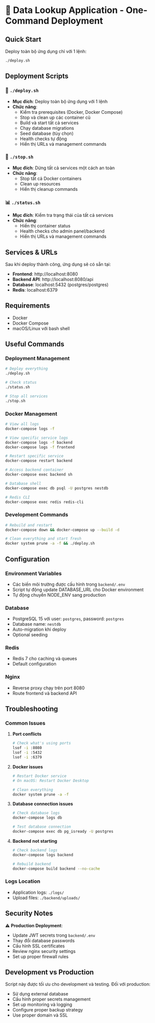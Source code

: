 # 🚀 Data Lookup Application - One-Command Deployment

## Quick Start

Deploy toàn bộ ứng dụng chỉ với 1 lệnh:

```bash
./deploy.sh
```

## Deployment Scripts

### 🚀 `./deploy.sh`
- **Mục đích**: Deploy toàn bộ ứng dụng với 1 lệnh
- **Chức năng**:
  - Kiểm tra prerequisites (Docker, Docker Compose)
  - Stop và clean up các container cũ
  - Build và start tất cả services
  - Chạy database migrations
  - Seed database (tùy chọn)
  - Health checks tự động
  - Hiển thị URLs và management commands

### 🛑 `./stop.sh`
- **Mục đích**: Dừng tất cả services một cách an toàn
- **Chức năng**:
  - Stop tất cả Docker containers
  - Clean up resources
  - Hiển thị cleanup commands

### 📊 `./status.sh`
- **Mục đích**: Kiểm tra trạng thái của tất cả services
- **Chức năng**:
  - Hiển thị container status
  - Health checks cho admin panel/backend
  - Hiển thị URLs và management commands

## Services & URLs

Sau khi deploy thành công, ứng dụng sẽ có sẵn tại:

- **Frontend**: http://localhost:8080
- **Backend API**: http://localhost:8080/api
- **Database**: localhost:5432 (postgres/postgres)
- **Redis**: localhost:6379

## Requirements

- Docker
- Docker Compose
- macOS/Linux với bash shell

## Useful Commands

### Deployment Management
```bash
# Deploy everything
./deploy.sh

# Check status
./status.sh

# Stop all services
./stop.sh
```

### Docker Management
```bash
# View all logs
docker-compose logs -f

# View specific service logs
docker-compose logs -f backend
docker-compose logs -f frontend

# Restart specific service
docker-compose restart backend

# Access backend container
docker-compose exec backend sh

# Database shell
docker-compose exec db psql -U postgres nestdb

# Redis CLI
docker-compose exec redis redis-cli
```

### Development Commands
```bash
# Rebuild and restart
docker-compose down && docker-compose up --build -d

# Clean everything and start fresh
docker system prune -a -f && ./deploy.sh
```

## Configuration

### Environment Variables
- Các biến môi trường được cấu hình trong `backend/.env`
- Script tự động update DATABASE_URL cho Docker environment
- Tự động chuyển NODE_ENV sang production

### Database
- PostgreSQL 15 với user: `postgres`, password: `postgres`
- Database name: `nestdb`
- Auto-migration khi deploy
- Optional seeding

### Redis
- Redis 7 cho caching và queues
- Default configuration

### Nginx
- Reverse proxy chạy trên port 8080
- Route frontend và backend API

## Troubleshooting

### Common Issues

1. **Port conflicts**
   ```bash
   # Check what's using ports
   lsof -i :8080
   lsof -i :5432
   lsof -i :6379
   ```

2. **Docker issues**
   ```bash
   # Restart Docker service
   # On macOS: Restart Docker Desktop
   
   # Clean everything
   docker system prune -a -f
   ```

3. **Database connection issues**
   ```bash
   # Check database logs
   docker-compose logs db
   
   # Test database connection
   docker-compose exec db pg_isready -U postgres
   ```

4. **Backend not starting**
   ```bash
   # Check backend logs
   docker-compose logs backend
   
   # Rebuild backend
   docker-compose build backend --no-cache
   ```

### Logs Location
- Application logs: `./logs/`
- Upload files: `./backend/uploads/`

## Security Notes

⚠️ **Production Deployment**:
- Update JWT secrets trong `backend/.env`
- Thay đổi database passwords
- Cấu hình SSL certificates
- Review nginx security settings
- Set up proper firewall rules

## Development vs Production

Script này được tối ưu cho development và testing. Đối với production:
- Sử dụng external database
- Cấu hình proper secrets management
- Set up monitoring và logging
- Configure proper backup strategy
- Use proper domain và SSL